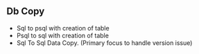 ## Db Copy
- Sql to psql with creation of table
- Psql to sql with creation of table
- Sql To Sql Data Copy. (Primary focus to handle version issue)
